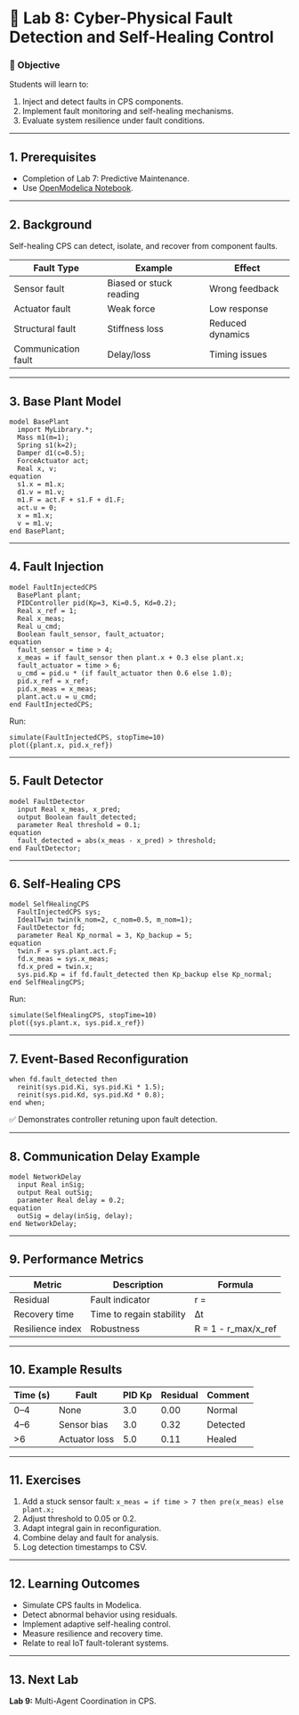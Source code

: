 # 🧩 Lab 8: Cyber-Physical Fault Detection and Self-Healing Control

### 🎯 Objective
Students will learn to:
1. Inject and detect faults in CPS components.
2. Implement fault monitoring and self-healing mechanisms.
3. Evaluate system resilience under fault conditions.

---

## 1. Prerequisites
- Completion of Lab 7: Predictive Maintenance.
- Use [OpenModelica Notebook](https://notebook.openmodelica.org).

---

## 2. Background
Self-healing CPS can detect, isolate, and recover from component faults.

| Fault Type | Example | Effect |
|-------------|----------|--------|
| Sensor fault | Biased or stuck reading | Wrong feedback |
| Actuator fault | Weak force | Low response |
| Structural fault | Stiffness loss | Reduced dynamics |
| Communication fault | Delay/loss | Timing issues |

---

## 3. Base Plant Model
```modelica
model BasePlant
  import MyLibrary.*;
  Mass m1(m=1);
  Spring s1(k=2);
  Damper d1(c=0.5);
  ForceActuator act;
  Real x, v;
equation
  s1.x = m1.x;
  d1.v = m1.v;
  m1.F = act.F + s1.F + d1.F;
  act.u = 0;
  x = m1.x;
  v = m1.v;
end BasePlant;
```

---

## 4. Fault Injection
```modelica
model FaultInjectedCPS
  BasePlant plant;
  PIDController pid(Kp=3, Ki=0.5, Kd=0.2);
  Real x_ref = 1;
  Real x_meas;
  Real u_cmd;
  Boolean fault_sensor, fault_actuator;
equation
  fault_sensor = time > 4;
  x_meas = if fault_sensor then plant.x + 0.3 else plant.x;
  fault_actuator = time > 6;
  u_cmd = pid.u * (if fault_actuator then 0.6 else 1.0);
  pid.x_ref = x_ref;
  pid.x_meas = x_meas;
  plant.act.u = u_cmd;
end FaultInjectedCPS;
```

Run:
```modelica
simulate(FaultInjectedCPS, stopTime=10)
plot({plant.x, pid.x_ref})
```

---

## 5. Fault Detector
```modelica
model FaultDetector
  input Real x_meas, x_pred;
  output Boolean fault_detected;
  parameter Real threshold = 0.1;
equation
  fault_detected = abs(x_meas - x_pred) > threshold;
end FaultDetector;
```

---

## 6. Self-Healing CPS
```modelica
model SelfHealingCPS
  FaultInjectedCPS sys;
  IdealTwin twin(k_nom=2, c_nom=0.5, m_nom=1);
  FaultDetector fd;
  parameter Real Kp_normal = 3, Kp_backup = 5;
equation
  twin.F = sys.plant.act.F;
  fd.x_meas = sys.x_meas;
  fd.x_pred = twin.x;
  sys.pid.Kp = if fd.fault_detected then Kp_backup else Kp_normal;
end SelfHealingCPS;
```

Run:
```modelica
simulate(SelfHealingCPS, stopTime=10)
plot({sys.plant.x, sys.pid.x_ref})
```

---

## 7. Event-Based Reconfiguration
```modelica
when fd.fault_detected then
  reinit(sys.pid.Ki, sys.pid.Ki * 1.5);
  reinit(sys.pid.Kd, sys.pid.Kd * 0.8);
end when;
```

✅ Demonstrates controller retuning upon fault detection.

---

## 8. Communication Delay Example
```modelica
model NetworkDelay
  input Real inSig;
  output Real outSig;
  parameter Real delay = 0.2;
equation
  outSig = delay(inSig, delay);
end NetworkDelay;
```

---

## 9. Performance Metrics
| Metric | Description | Formula |
|---------|--------------|----------|
| Residual | Fault indicator | r = |x_meas - x_pred| |
| Recovery time | Time to regain stability | Δt |
| Resilience index | Robustness | R = 1 - r_max/x_ref |

---

## 10. Example Results
| Time (s) | Fault | PID Kp | Residual | Comment |
|-----------|--------|---------|-----------|----------|
| 0–4 | None | 3.0 | 0.00 | Normal |
| 4–6 | Sensor bias | 3.0 | 0.32 | Detected |
| >6 | Actuator loss | 5.0 | 0.11 | Healed |

---

## 11. Exercises
1. Add a stuck sensor fault: `x_meas = if time > 7 then pre(x_meas) else plant.x;`
2. Adjust threshold to 0.05 or 0.2.
3. Adapt integral gain in reconfiguration.
4. Combine delay and fault for analysis.
5. Log detection timestamps to CSV.

---

## 12. Learning Outcomes
- Simulate CPS faults in Modelica.
- Detect abnormal behavior using residuals.
- Implement adaptive self-healing control.
- Measure resilience and recovery time.
- Relate to real IoT fault-tolerant systems.

---

## 13. Next Lab
**Lab 9:** Multi-Agent Coordination in CPS.
